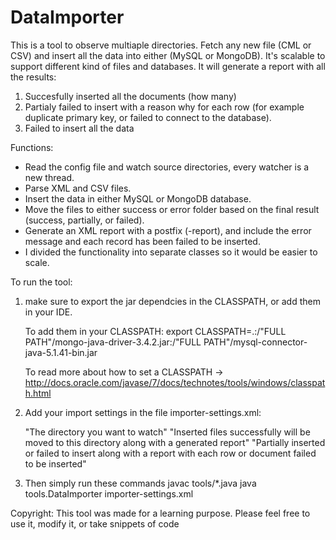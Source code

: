 # DataImporter

This is a tool to observe multiaple directories. Fetch any new file (CML or CSV) and insert all the data into either (MySQL or MongoDB).
It's scalable to support different kind of files and databases. It will generate a report with all the results:
1) Succesfully inserted all the documents (how many)
2) Partialy failed to insert with a reason why for each row (for example duplicate primary key, or failed to connect to the database).
3) Failed to insert all the data


Functions:

* Read the config file and watch source directories, every watcher is a new thread.
* Parse XML and CSV files.
* Insert the data in either MySQL or MongoDB database.
* Move the files to either success or error folder based on the final result (success, partially, or failed).
* Generate an XML report with a postfix (-report), and include the error message and each record has been failed to be inserted.
* I divided the functionality into separate classes so it would be easier to scale.


To run the tool:

1) make sure to export the jar dependcies in the CLASSPATH, or add them in your IDE.

    To add them in your CLASSPATH:
      export CLASSPATH=.:/"FULL PATH"/mongo-java-driver-3.4.2.jar:/"FULL PATH"/mysql-connector-java-5.1.41-bin.jar
      
      To read more about how to set a CLASSPATH -> http://docs.oracle.com/javase/7/docs/technotes/tools/windows/classpath.html
      
2) Add your import settings in the file importer-settings.xml:
      
      <import-setting>
		<source-path>"The directory you want to watch"</source-path>
		<success-path>"Inserted files successfully will be moved to this directory along with a generated report"</success-path>
		<error-path>"Partially inserted or failed to insert along with a report with each row or document failed to be inserted"</error-path>
</import-setting>

3) Then simply run these commands
      javac tools/*.java
      java tools.DataImporter importer-settings.xml
      

Copyright:
    This tool was made for a learning purpose. Please feel free to use it, modify it, or take snippets of code

